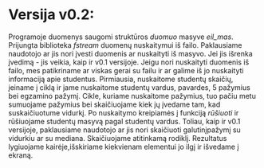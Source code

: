 # Versija v0.2:
Programoje duomenys saugomi struktūros *duomuo* masyve *eil_mas*. Prijungta biblioteka *fstream* duomenų nuskaitymui iš failo. Paklausiame naudotojo ar jis nori įvesti duomenis ar nuskaityti iš masyvo. Jei jis išrenka įvedimą - jis veikia, kaip ir v0.1 versijoje. Jeigu nori nuskaityti duomenis iš failo, mes patikriname ar viskas gerai su failu ir ar galime iš jo nuskaityti informaciją apie studentus. Pirmiausia, nuskaitome studentų skaičių, įeiname į ciklą ir jame nuskaitome studentų vardus, pavardes, 5 pažymius bei egzamino pažymį. Cikle, kuriame nuskaitome pažymius, tuo pačiu metu sumuojame pažymius bei skaičiuojame kiek jų įvedame tam, kad suskaičiuotume vidurkį. Po nuskaitymo kreipiamės į funkciją *rūšiuoti* ir rūšiuojame studentų masyvą pagal studentų vardus. Toliau, kaip ir v0.1 versijoje, paklausiame naudotojo ar jis nori skaičiuoti galutinįpažymį su vidurkiu ar su mediana. Skaičiuojame atitinkamą rodiklį. Rezultatus lygiuojame kairėje,išskiriame kiekvienam elementui jo ilgį ir išvedame į ekraną.
